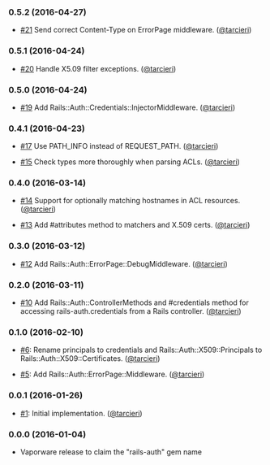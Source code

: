 ### 0.5.2 (2016-04-27)

* [#21](https://github.com/square/rails-auth/pull/21)
  Send correct Content-Type on ErrorPage middleware.
  ([@tarcieri])

### 0.5.1 (2016-04-24)

* [#20](https://github.com/square/rails-auth/pull/20)
  Handle X5.09 filter exceptions.
  ([@tarcieri])

### 0.5.0 (2016-04-24)

* [#19](https://github.com/square/rails-auth/pull/19)
  Add Rails::Auth::Credentials::InjectorMiddleware.
  ([@tarcieri])

### 0.4.1 (2016-04-23)

* [#17](https://github.com/square/rails-auth/pull/17)
  Use PATH_INFO instead of REQUEST_PATH.
  ([@tarcieri])

* [#15](https://github.com/square/rails-auth/pull/15)
  Check types more thoroughly when parsing ACLs.
  ([@tarcieri])

### 0.4.0 (2016-03-14)

* [#14](https://github.com/square/rails-auth/pull/14)
  Support for optionally matching hostnames in ACL resources.
  ([@tarcieri])

* [#13](https://github.com/square/rails-auth/pull/13)
  Add #attributes method to matchers and X.509 certs.
  ([@tarcieri])

### 0.3.0 (2016-03-12)

* [#12](https://github.com/square/rails-auth/pull/12)
  Add Rails::Auth::ErrorPage::DebugMiddleware.
  ([@tarcieri])

### 0.2.0 (2016-03-11)

* [#10](https://github.com/square/rails-auth/pull/10)
  Add Rails::Auth::ControllerMethods and #credentials method for accessing
  rails-auth.credentials from a Rails controller.
  ([@tarcieri])

### 0.1.0 (2016-02-10)

* [#6](https://github.com/square/rails-auth/pull/6):
  Rename principals to credentials and Rails::Auth::X509::Principals to
  Rails::Auth::X509::Certificates.
  ([@tarcieri])

* [#5](https://github.com/square/rails-auth/pull/5):
  Add Rails::Auth::ErrorPage::Middleware.
  ([@tarcieri])

### 0.0.1 (2016-01-26)

* [#1](https://github.com/square/rails-auth/pull/1):
  Initial implementation.
  ([@tarcieri])

### 0.0.0 (2016-01-04)

* Vaporware release to claim the "rails-auth" gem name


[@tarcieri]: https://github.com/tarcieri
